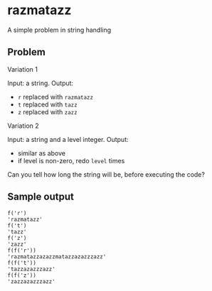# razmatazz

A simple problem in string handling

## Problem

Variation 1

Input: a string.
Output:
- `r` replaced with `razmatazz`
- `t` replaced with `tazz`
- `z` replaced with `zazz`

Variation 2

Input: a string and a level integer.
Output: 
- similar as above
- if level is non-zero, redo `level` times

Can you tell how long the string will be, before executing the code?

## Sample output

```
f('r')
'razmatazz'
f('t')
'tazz'
f('z')
'zazz'
f(f('r'))
'razmatazzazazzmatazzazazzzazz'
f(f('t'))
'tazzazazzzazz'
f(f('z'))
'zazzazazzzazz'
```

